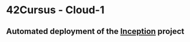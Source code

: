 # 42Cursus - Cloud-1

## Automated deployment of the [Inception](https://github.com/lxup/42Cursus-inception) project